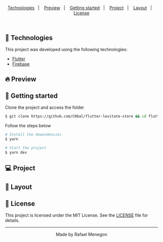 <h1 align="center">
    
</h1>

<p align="center">
  <a href="#technologies">Technologies</a>&nbsp;&nbsp;&nbsp;|&nbsp;&nbsp;&nbsp;
  <a href="#-preview">Preview</a>&nbsp;&nbsp;&nbsp;|&nbsp;&nbsp;&nbsp;
  <a href="#-layout">Getting started</a>&nbsp;&nbsp;&nbsp;|&nbsp;&nbsp;&nbsp;
  <a href="#-project">Project</a>&nbsp;&nbsp;&nbsp;|&nbsp;&nbsp;&nbsp;
  <a href="#-layout">Layout</a>&nbsp;&nbsp;&nbsp;|&nbsp;&nbsp;&nbsp;
  <a href="#-license">License</a>
</p>

<br>

<p align="center">
  
</p>

## 🧪 Technologies

This project was developed using the following technologies:

- [Flutter](https://flutter.dev/)
- [Firebase](https://firebase.google.com/)

## 🔥 Preview

## 🚀 Getting started

Clone the project and access the folder

```bash
$ git clone https://github.com/C0bal/flutter-levitate-store && cd flutter-levitate-store
```

Follow the steps below

```bash
# Install the dependencies
$ yarn

# Start the project
$ yarn dev
```

## 💻 Project

## 🔖 Layout

## 📝 License

This project is licensed under the MIT License. See the [LICENSE](LICENSE.md) file for details.

---

<p align="center">Made by Rafael Menegon</p>
